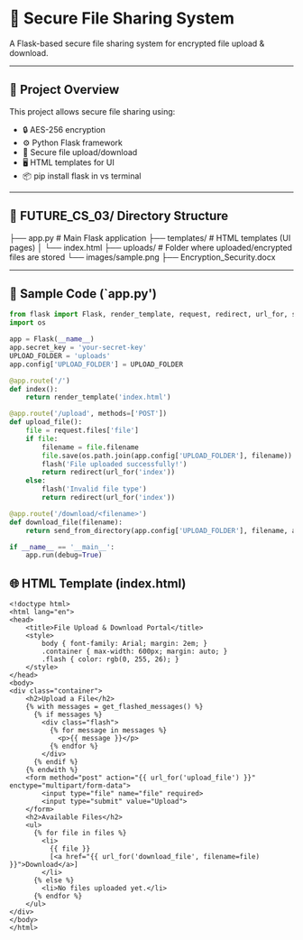 ﻿# 🔐 Secure File Sharing System

A Flask-based secure file sharing system for encrypted file upload & download.

---

## 🧠 Project Overview

This project allows secure file sharing using:

- 🔒 AES-256 encryption  
- ⚙ Python Flask framework  
- 📁 Secure file upload/download  
- 🖥 HTML templates for UI  
- 📦 pip install flask in vs terminal
---

## 📂 FUTURE_CS_03/ Directory Structure

├── app.py # Main Flask application
├── templates/ # HTML templates (UI pages)
│ └── index.html
├── uploads/ # Folder where uploaded/encrypted files are stored
└── images/sample.png
├── Encryption_Security.docx


---

## 🧪 Sample Code (`app.py')

```python
from flask import Flask, render_template, request, redirect, url_for, send_from_directory, flash
import os

app = Flask(__name__)
app.secret_key = 'your-secret-key'
UPLOAD_FOLDER = 'uploads'
app.config['UPLOAD_FOLDER'] = UPLOAD_FOLDER

@app.route('/')
def index():
    return render_template('index.html')

@app.route('/upload', methods=['POST'])
def upload_file():
    file = request.files['file']
    if file:
        filename = file.filename
        file.save(os.path.join(app.config['UPLOAD_FOLDER'], filename))
        flash('File uploaded successfully!')
        return redirect(url_for('index'))
    else:
        flash('Invalid file type')
        return redirect(url_for('index'))

@app.route('/download/<filename>')
def download_file(filename):
    return send_from_directory(app.config['UPLOAD_FOLDER'], filename, as_attachment=True)

if __name__ == '__main__':
    app.run(debug=True)

```

## 🌐 HTML Template (index.html)
```
<!doctype html>
<html lang="en">
<head>
    <title>File Upload & Download Portal</title>
    <style>
        body { font-family: Arial; margin: 2em; }
        .container { max-width: 600px; margin: auto; }
        .flash { color: rgb(0, 255, 26); }
    </style>
</head>
<body>
<div class="container">
    <h2>Upload a File</h2>
    {% with messages = get_flashed_messages() %}
      {% if messages %}
        <div class="flash">
          {% for message in messages %}
            <p>{{ message }}</p>
          {% endfor %}
        </div>
      {% endif %}
    {% endwith %}
    <form method="post" action="{{ url_for('upload_file') }}" enctype="multipart/form-data">
        <input type="file" name="file" required>
        <input type="submit" value="Upload">
    </form>
    <h2>Available Files</h2>
    <ul>
      {% for file in files %}
        <li>
          {{ file }}
          [<a href="{{ url_for('download_file', filename=file) }}">Download</a>]
        </li>
      {% else %}
        <li>No files uploaded yet.</li>
      {% endfor %}
    </ul>
</div>
</body>
</html>
